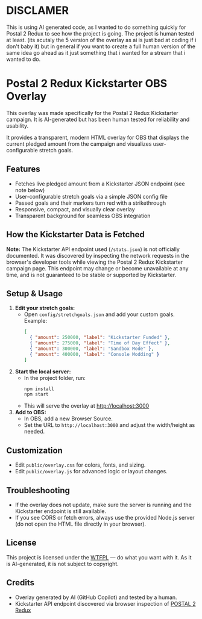 # DISCLAMER

This is using AI generated code, as I wanted to do something quickly for Postal 2 Redux to see how the project is going. The project is human tested at least. (its acutaly the 5 version of the overlay as ai is just bad at coding if i don't baby it) but in general if you want to create a full human version of the same idea go ahead as it just something that i wanted for a stream that i wanted to do.

# Postal 2 Redux Kickstarter OBS Overlay


This overlay was made specifically for the Postal 2 Redux Kickstarter campaign. It is AI-generated but has been human tested for reliability and usability.

It provides a transparent, modern HTML overlay for OBS that displays the current pledged amount from the campaign and visualizes user-configurable stretch goals.

## Features
- Fetches live pledged amount from a Kickstarter JSON endpoint (see note below)
- User-configurable stretch goals via a simple JSON config file
- Passed goals and their markers turn red with a strikethrough
- Responsive, compact, and visually clear overlay
- Transparent background for seamless OBS integration

## How the Kickstarter Data is Fetched
**Note:** The Kickstarter API endpoint used (`/stats.json`) is not officially documented. It was discovered by inspecting the network requests in the browser's developer tools while viewing the Postal 2 Redux Kickstarter campaign page. This endpoint may change or become unavailable at any time, and is not guaranteed to be stable or supported by Kickstarter.

## Setup & Usage
1. **Edit your stretch goals:**
   - Open `config/stretchgoals.json` and add your custom goals. Example:
     ```json
     [
       { "amount": 250000, "label": "Kickstarter Funded" },
       { "amount": 275000, "label": "Time of Day Effect" },
       { "amount": 300000, "label": "Sandbox Mode" },
       { "amount": 400000, "label": "Console Modding" }
     ]
     ```
2. **Start the local server:**
   - In the project folder, run:
     ```sh
     npm install
     npm start
     ```
   - This will serve the overlay at [http://localhost:3000](http://localhost:3000)
3. **Add to OBS:**
   - In OBS, add a new Browser Source.
   - Set the URL to `http://localhost:3000` and adjust the width/height as needed.

## Customization
- Edit `public/overlay.css` for colors, fonts, and sizing.
- Edit `public/overlay.js` for advanced logic or layout changes.

## Troubleshooting
- If the overlay does not update, make sure the server is running and the Kickstarter endpoint is still available.
- If you see CORS or fetch errors, always use the provided Node.js server (do not open the HTML file directly in your browser).

## License

This project is licensed under the [WTFPL](./LICENSE) — do what you want with it. As it is AI-generated, it is not subject to copyright.


## Credits
- Overlay generated by AI (GitHub Copilot) and tested by a human.
- Kickstarter API endpoint discovered via browser inspection of [POSTAL 2 Redux](https://www.kickstarter.com/projects/postal2redux/postal-2-redux)

